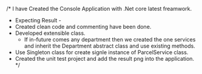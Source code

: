 /* I have Created the Console Application with .Net core latest freamwork.

 * Expecting Result -
 * Created clean code and commenting have been done.
 * Developed extensible class.
 	* If in-future comes any department then we created the one services and inherit the Department abstract class and use existing methods.
 * Use Singleton class for create signle instance of ParcelService class.
 * Created the unit test project and add the result png into the application.
 */
